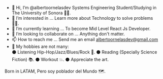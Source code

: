 - 👋 Hi, I’m @albertoornelasdev Systems Engineering Student/Studying in The University of Sonora 🏯🌵.
- 👀 I’m interested in ... Learn more about Technology to solve problems 👨‍💻.
- 🌱 I’m currently learning ... To become Mid Level React Js Developer. 
- 💞️ I’m looking to collaborate on ... Anything don't matter. 
- 📫 How to reach me ... Send me an email albertoornelasdev@gmail.com
- 🚀 My hobbies are not many:  
     ⚫ Listening Hip-Hop/Jazz/Blues/Rock 🎵. 
     ⚫ Reading (Specially Science Fiction) 📚.
     ⚫ Workout 💥.
     ⚫ Appreciate the art.

Born in LATAM, Pero soy poblador del Mundo 🗺️.


     

